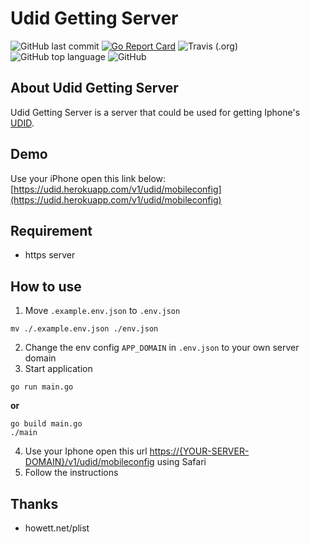 # Udid Getting Server
![GitHub last commit](https://img.shields.io/github/last-commit/totoval/udid-getting-server.svg)
[![Go Report Card](https://goreportcard.com/badge/github.com/totoval/udid-getting-server)](https://goreportcard.com/report/github.com/totoval/totoval)
![Travis (.org)](https://img.shields.io/travis/totoval/udid-getting-server.svg)
![GitHub top language](https://img.shields.io/github/languages/top/totoval/udid-getting-server.svg)
![GitHub](https://img.shields.io/github/license/totoval/udid-getting-server.svg)

## About Udid Getting Server
Udid Getting Server is a server that could be used for getting Iphone's [UDID](https://en.wikipedia.org/wiki/UDID).

## Demo
Use your iPhone open this link below:  
[https://udid.herokuapp.com/v1/udid/mobileconfig](https://udid.herokuapp.com/v1/udid/mobileconfig)

## Requirement
* https server

## How to use
1. Move `.example.env.json` to `.env.json`

```shell
mv ./.example.env.json ./env.json
```

2. Change the env config `APP_DOMAIN` in `.env.json` to your own server domain
3. Start application

```shell
go run main.go
```
  
**or**
  
```shell
go build main.go
./main
```

4. Use your Iphone open this url [https://{YOUR-SERVER-DOMAIN}/v1/udid/mobileconfig](https://{YOUR-SERVER-DOMAIN}/v1/udid/mobileconfig) using Safari
5. Follow the instructions

## Thanks
* howett.net/plist
